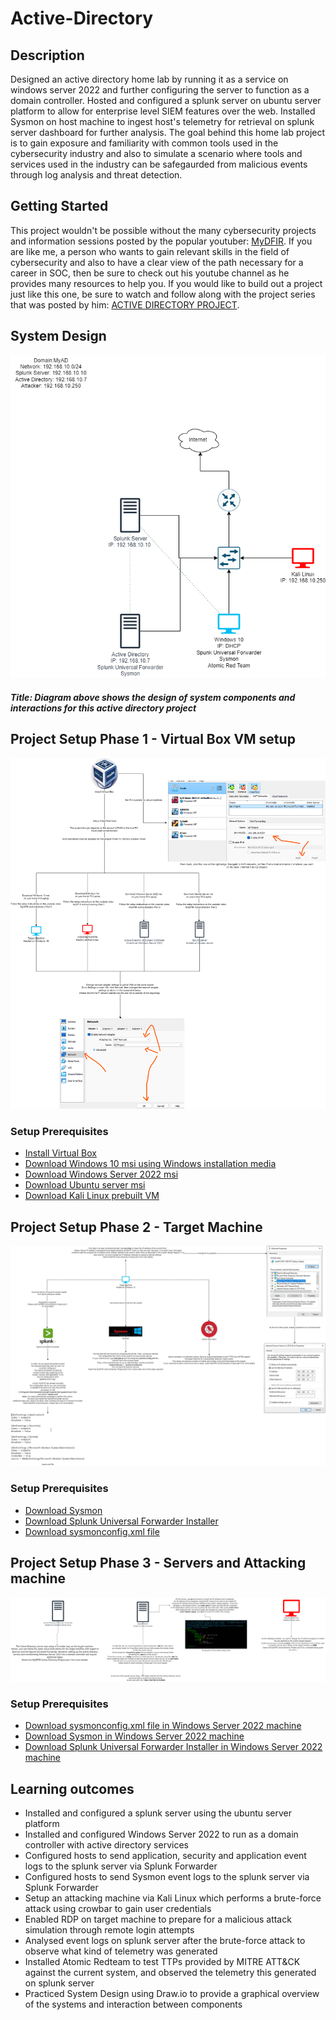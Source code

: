 # Active-Directory

## Description

Designed an active directory home lab by running it as a service on windows server 2022 and further configuring the server to function as a domain controller. Hosted and configured a splunk server on ubuntu server platform to allow for enterprise level SIEM features over the web. Installed Sysmon on host machine to ingest host's telemetry for retrieval on splunk server dashboard for further analysis. The goal behind this home lab project is to gain exposure and familiarity with common tools used in the cybersecurity industry and also to simulate a scenario where tools and services used in the industry can be safegaurded from malicious events through log analysis and threat detection.

## Getting Started

This project wouldn't be possible without the many cybersecurity projects and information sessions posted by the popular youtuber: [MyDFIR](https://www.youtube.com/@MyDFIR). If you are like me, a person who wants to gain relevant skills in the field of cybersecurity and also to have a clear view of the path necessary for a career in SOC, then be sure to check out his youtube channel as he provides many resources to help you. If you would like to build out a project just like this one, be sure to watch and follow along with the project series that was posted by him: [ACTIVE DIRECTORY PROJECT](https://www.youtube.com/watch?v=5OessbOgyEo&t=1s).

## System Design
![AD_Diagram](https://github.com/Akbram98/Active-Directory/blob/main/AD_Diagram.png)

##### Title: Diagram above shows the design of system components and interactions for this active directory project

## Project Setup Phase 1 - Virtual Box VM setup

![Virtual Box Setup](https://github.com/Akbram98/Active-Directory/blob/main/Setup_Phase1.png)

### Setup Prerequisites
 - [Install Virtual Box](https://www.virtualbox.org/)
 - [Download Windows 10 msi using Windows installation media](https://www.microsoft.com/en-ca/software-download/windows10)
 - [Download Windows Server 2022 msi](https://www.microsoft.com/en-us/evalcenter/download-windows-server-2022)
 - [Download Ubuntu server msi](https://ubuntu.com/download/server)
 - [Download Kali Linux prebuilt VM](https://www.kali.org/get-kali/#kali-virtual-machines)

## Project Setup Phase 2 - Target Machine

![Target Machine Diagram](https://github.com/Akbram98/Active-Directory/blob/main/TargetMachine_Diagram.drawio.png)

### Setup Prerequisites
- [Download Sysmon](https://learn.microsoft.com/en-us/sysinternals/downloads/sysmon)
- [Download Splunk Universal Forwarder Installer](https://www.splunk.com/en_us/products/splunk-enterprise.html)
- [Download sysmonconfig.xml file](https://github.com/olafhartong/sysmon-modular/blob/master/sysmonconfig.xml)

## Project Setup Phase 3 - Servers and Attacking machine

![Server and Attack Machine diagram](https://github.com/Akbram98/Active-Directory/blob/main/Servers%26TargetMachine_Diagram.png)

### Setup Prerequisites
- [Download sysmonconfig.xml file in Windows Server 2022 machine](https://github.com/olafhartong/sysmon-modular/blob/master/sysmonconfig.xml)
- [Download Sysmon in Windows Server 2022 machine](https://learn.microsoft.com/en-us/sysinternals/downloads/sysmon)
- [Download Splunk Universal Forwarder Installer in Windows Server 2022 machine](https://www.splunk.com/en_us/products/splunk-enterprise.html)
   
## Learning outcomes
  - Installed and configured a splunk server using the ubuntu server platform
  - Installed and configured Windows Server 2022 to run as a domain controller with active directory services
  - Configured hosts to send application, security and application event logs to the splunk server via Splunk Forwarder
  - Configured hosts to send Sysmon event logs to the splunk server via Splunk Forwarder
  - Setup an attacking machine via Kali Linux which performs a brute-force attack using crowbar to gain user credentials
  - Enabled RDP on target machine to prepare for a malicious attack simulation through remote login attempts
  - Analysed event logs on splunk server after the brute-force attack to observe what kind of telemetry was generated
  - Installed Atomic Redteam to test TTPs provided by MITRE ATT&CK against the current system, and observed the telemetry this generated on splunk server
  - Practiced System Design using Draw.io to provide a graphical overview of the systems and interaction between components

